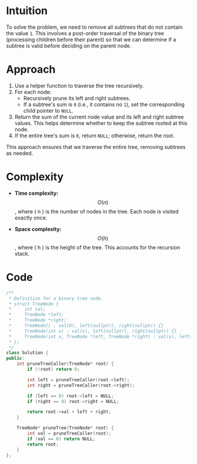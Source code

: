 # Intuition
To solve the problem, we need to remove all subtrees that do not contain the value `1`. This involves a post-order traversal of the binary tree (processing children before their parent) so that we can determine if a subtree is valid before deciding on the parent node.

# Approach
1. Use a helper function to traverse the tree recursively.
2. For each node:
   - Recursively prune its left and right subtrees.
   - If a subtree's sum is `0` (i.e., it contains no `1`), set the corresponding child pointer to `NULL`.
3. Return the sum of the current node value and its left and right subtree values. This helps determine whether to keep the subtree rooted at this node.
4. If the entire tree's sum is `0`, return `NULL`; otherwise, return the root.

This approach ensures that we traverse the entire tree, removing subtrees as needed.

# Complexity
- **Time complexity:**  
  $$O(n)$$, where \( n \) is the number of nodes in the tree. Each node is visited exactly once.

- **Space complexity:**  
  $$O(h)$$, where \( h \) is the height of the tree. This accounts for the recursion stack.

# Code
```cpp
/**
 * Definition for a binary tree node.
 * struct TreeNode {
 *     int val;
 *     TreeNode *left;
 *     TreeNode *right;
 *     TreeNode() : val(0), left(nullptr), right(nullptr) {}
 *     TreeNode(int x) : val(x), left(nullptr), right(nullptr) {}
 *     TreeNode(int x, TreeNode *left, TreeNode *right) : val(x), left(left), right(right) {}
 * };
 */
class Solution {
public:
    int pruneTreeCaller(TreeNode* root) {
        if (!root) return 0;

        int left = pruneTreeCaller(root->left);
        int right = pruneTreeCaller(root->right);

        if (left == 0) root->left = NULL;
        if (right == 0) root->right = NULL;

        return root->val + left + right;
    }

    TreeNode* pruneTree(TreeNode* root) {
        int val = pruneTreeCaller(root);
        if (val == 0) return NULL;
        return root;
    }
};
